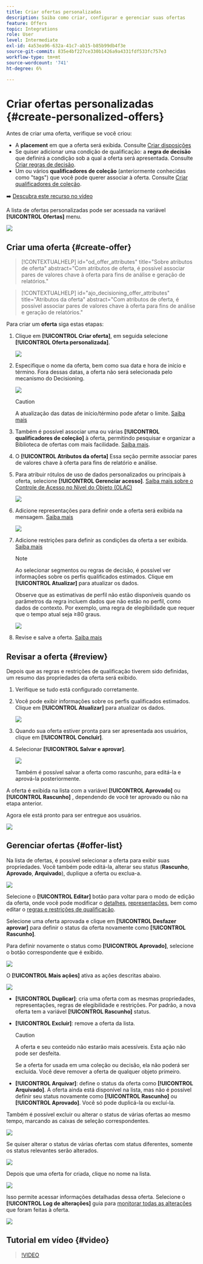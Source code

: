```yaml
---
title: Criar ofertas personalizadas
description: Saiba como criar, configurar e gerenciar suas ofertas
feature: Offers
topic: Integrations
role: User
level: Intermediate
exl-id: 4a53ea96-632a-41c7-ab15-b85b99db4f3e
source-git-commit: 835e4bf227ce330b1426a9a4331fdf533fc757e3
workflow-type: tm+mt
source-wordcount: '741'
ht-degree: 6%

---
```


# Criar ofertas personalizadas {#create-personalized-offers}

Antes de criar uma oferta, verifique se você criou:

* A **placement** em que a oferta será exibida. Consulte [Criar disposições](../offer-library/creating-placements.md)
* Se quiser adicionar uma condição de qualificação: a **regra de decisão** que definirá a condição sob a qual a oferta será apresentada. Consulte [Criar regras de decisão](../offer-library/creating-decision-rules.md).
* Um ou vários **qualificadores de coleção** (anteriormente conhecidas como &quot;tags&quot;) que você pode querer associar à oferta. Consulte [Criar qualificadores de coleção](../offer-library/creating-tags.md).

➡️ [Descubra este recurso no vídeo](#video)

A lista de ofertas personalizadas pode ser acessada na variável **[!UICONTROL Ofertas]** menu.

![](../assets/offers_list.png)

## Criar uma oferta {#create-offer}

>[!CONTEXTUALHELP]
>id="od_offer_attributes"
>title="Sobre atributos de oferta"
>abstract="Com atributos de oferta, é possível associar pares de valores chave à oferta para fins de análise e geração de relatórios."

>[!CONTEXTUALHELP]
>id="ajo_decisioning_offer_attributes"
>title="Atributos da oferta"
>abstract="Com atributos de oferta, é possível associar pares de valores chave à oferta para fins de análise e geração de relatórios."

Para criar um **oferta** siga estas etapas:

1. Clique em **[!UICONTROL Criar oferta]**, em seguida selecione **[!UICONTROL Oferta personalizada]**.

   ![](../assets/create_offer.png)

1. Especifique o nome da oferta, bem como sua data e hora de início e término. Fora dessas datas, a oferta não será selecionada pelo mecanismo do Decisioning.

   ![](../assets/offer_details.png)

   >[!CAUTION]
   >
   >A atualização das datas de início/término pode afetar o limite. [Saiba mais](add-constraints.md#capping-change-date)

1. Também é possível associar uma ou várias **[!UICONTROL qualificadores de coleção]** à oferta, permitindo pesquisar e organizar a Biblioteca de ofertas com mais facilidade. [Saiba mais](creating-tags.md).

1. O **[!UICONTROL Atributos da oferta]** Essa seção permite associar pares de valores chave à oferta para fins de relatório e análise.

1. Para atribuir rótulos de uso de dados personalizados ou principais à oferta, selecione **[!UICONTROL Gerenciar acesso]**. [Saiba mais sobre o Controle de Acesso no Nível do Objeto (OLAC)](../../administration/object-based-access.md)

   ![](../assets/offer_manage-access.png)

1. Adicione representações para definir onde a oferta será exibida na mensagem. [Saiba mais](add-representations.md)

   ![](../assets/channel-placement.png)

1. Adicione restrições para definir as condições da oferta a ser exibida. [Saiba mais](add-constraints.md)

   >[!NOTE]
   >
   >Ao selecionar segmentos ou regras de decisão, é possível ver informações sobre os perfis qualificados estimados. Clique em **[!UICONTROL Atualizar]** para atualizar os dados.
   >
   >Observe que as estimativas de perfil não estão disponíveis quando os parâmetros da regra incluem dados que não estão no perfil, como dados de contexto. Por exemplo, uma regra de elegibilidade que requer que o tempo atual seja ≥80 graus.

   ![](../assets/offer-constraints-example.png)

1. Revise e salve a oferta. [Saiba mais](#review)

## Revisar a oferta {#review}

Depois que as regras e restrições de qualificação tiverem sido definidas, um resumo das propriedades da oferta será exibido.

1. Verifique se tudo está configurado corretamente.

1. Você pode exibir informações sobre os perfis qualificados estimados. Clique em **[!UICONTROL Atualizar]** para atualizar os dados.

   ![](../assets/offer-summary-estimate.png)

1. Quando sua oferta estiver pronta para ser apresentada aos usuários, clique em **[!UICONTROL Concluir]**.

1. Selecionar **[!UICONTROL Salvar e aprovar]**.

   ![](../assets/offer_review.png)

   Também é possível salvar a oferta como rascunho, para editá-la e aprová-la posteriormente.

A oferta é exibida na lista com a variável **[!UICONTROL Aprovado]** ou **[!UICONTROL Rascunho]** , dependendo de você ter aprovado ou não na etapa anterior.

Agora ele está pronto para ser entregue aos usuários.

![](../assets/offer_created.png)

## Gerenciar ofertas {#offer-list}

Na lista de ofertas, é possível selecionar a oferta para exibir suas propriedades. Você também pode editá-la, alterar seu status (**Rascunho**, **Aprovado**, **Arquivado**), duplique a oferta ou exclua-a.

![](../assets/offer_created.png)

Selecione o **[!UICONTROL Editar]** botão para voltar para o modo de edição da oferta, onde você pode modificar o [detalhes](#create-offer), [representações](#representations), bem como editar o [regras e restrições de qualificação](#eligibility).

Selecione uma oferta aprovada e clique em **[!UICONTROL Desfazer aprovar]** para definir o status da oferta novamente como **[!UICONTROL Rascunho]**.

Para definir novamente o status como **[!UICONTROL Aprovado]**, selecione o botão correspondente que é exibido.

![](../assets/offer_approve.png)

O **[!UICONTROL Mais ações]** ativa as ações descritas abaixo.

![](../assets/offer_more-actions.png)

* **[!UICONTROL Duplicar]**: cria uma oferta com as mesmas propriedades, representações, regras de elegibilidade e restrições. Por padrão, a nova oferta tem a variável **[!UICONTROL Rascunho]** status.
* **[!UICONTROL Excluir]**: remove a oferta da lista.

   >[!CAUTION]
   >
   >A oferta e seu conteúdo não estarão mais acessíveis. Esta ação não pode ser desfeita.
   >
   >Se a oferta for usada em uma coleção ou decisão, ela não poderá ser excluída. Você deve remover a oferta de qualquer objeto primeiro.

* **[!UICONTROL Arquivar]**: define o status da oferta como **[!UICONTROL Arquivado]**. A oferta ainda está disponível na lista, mas não é possível definir seu status novamente como **[!UICONTROL Rascunho]** ou **[!UICONTROL Aprovado]**. Você só pode duplicá-la ou excluí-la.

Também é possível excluir ou alterar o status de várias ofertas ao mesmo tempo, marcando as caixas de seleção correspondentes.

![](../assets/offer_multiple-selection.png)

Se quiser alterar o status de várias ofertas com status diferentes, somente os status relevantes serão alterados.

![](../assets/offer_change-status.png)

Depois que uma oferta for criada, clique no nome na lista.

![](../assets/offer_click-name.png)

Isso permite acessar informações detalhadas dessa oferta. Selecione o **[!UICONTROL Log de alterações]** guia para [monitorar todas as alterações](../get-started/user-interface.md#monitoring-changes) que foram feitas à oferta.

![](../assets/offer_information.png)

## Tutorial em vídeo {#video}

>[!VIDEO](https://video.tv.adobe.com/v/329375?quality=12)
